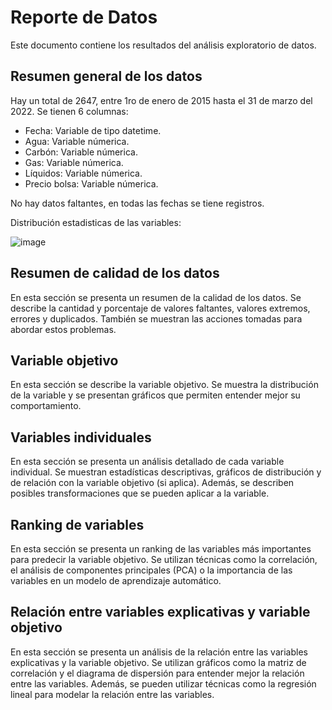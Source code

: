 # Reporte de Datos

Este documento contiene los resultados del análisis exploratorio de datos.

## Resumen general de los datos

Hay un total de 2647, entre 1ro de enero de 2015 hasta el 31 de marzo del 2022. Se tienen 6 columnas:

  - Fecha: Variable de tipo datetime.
  - Agua: Variable númerica.
  - Carbón: Variable númerica.
  - Gas: Variable númerica.
  - Líquidos: Variable númerica.
  - Precio bolsa: Variable númerica.

No hay datos faltantes, en todas las fechas se tiene registros.

Distribución estadisticas de las variables:

![image](https://github.com/FaSaSu20/MLD6_Proy/assets/65478386/aeebb165-a86c-453b-a15b-3228c39619b2)

## Resumen de calidad de los datos

En esta sección se presenta un resumen de la calidad de los datos. Se describe la cantidad y porcentaje de valores faltantes, valores extremos, errores y duplicados. También se muestran las acciones tomadas para abordar estos problemas.

## Variable objetivo

En esta sección se describe la variable objetivo. Se muestra la distribución de la variable y se presentan gráficos que permiten entender mejor su comportamiento.

## Variables individuales

En esta sección se presenta un análisis detallado de cada variable individual. Se muestran estadísticas descriptivas, gráficos de distribución y de relación con la variable objetivo (si aplica). Además, se describen posibles transformaciones que se pueden aplicar a la variable.

## Ranking de variables

En esta sección se presenta un ranking de las variables más importantes para predecir la variable objetivo. Se utilizan técnicas como la correlación, el análisis de componentes principales (PCA) o la importancia de las variables en un modelo de aprendizaje automático.

## Relación entre variables explicativas y variable objetivo

En esta sección se presenta un análisis de la relación entre las variables explicativas y la variable objetivo. Se utilizan gráficos como la matriz de correlación y el diagrama de dispersión para entender mejor la relación entre las variables. Además, se pueden utilizar técnicas como la regresión lineal para modelar la relación entre las variables.
